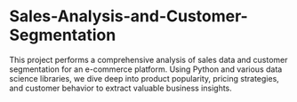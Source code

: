 # Sales-Analysis-and-Customer-Segmentation
This project performs a comprehensive analysis of sales data and customer segmentation for an e-commerce platform. Using Python and various data science libraries, we dive deep into product popularity, pricing strategies, and customer behavior to extract valuable business insights.
